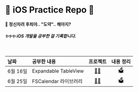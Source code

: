 # 🦋 iOS Practice Repo 🦋


#### 🤔 정신차려 후릐야.. "도약".. 해야지?

##### ✨✨✨ iOS 개발을 공부한 걸 기록합니다.


<br>

|날짜|공부한 내용|프로젝트|내용 정리|
|:-|:-|:-:|:-:|
| 6월 16일 | Expandable TableView | [👩‍🚀](https://github.com/heerucan/iOS-Practice/tree/main/Expandable%20TableView%20Practice) | [🗳](https://roniruny.tistory.com/146) | 
| 6월 25일 | FSCalendar 라이브러리 | [👩‍🚀](https://github.com/heerucan/iOS-Practice/tree/main/FSCalendar%20Practice) | [🗳](https://roniruny.tistory.com/146) | 
